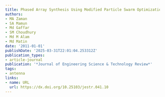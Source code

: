 ```yaml
---
title: Phased Array Synthesis Using Modified Particle Swarm Optimization
authors:
- MA Zaman
- SA Mamun
- Md Gaffar
- SM Choudhury
- Md M Alam
- Md Matin
date: '2011-01-01'
publishDate: '2025-03-31T22:01:04.253312Z'
publication_types:
- article-journal
publication: '*Journal of Engineering Science & Technology Review*'
tags:
- antenna
links:
- name: URL
  url: https://dx.doi.org/10.25103/jestr.041.10
---
```


